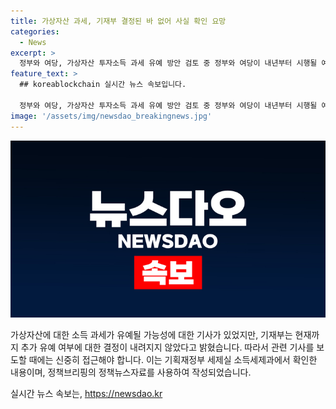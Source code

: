 ```yaml
---
title: 가상자산 과세, 기재부 결정된 바 없어 사실 확인 요망
categories:
  - News
excerpt: >
  정부와 여당, 가상자산 투자소득 과세 유예 방안 검토 중 정부와 여당이 내년부터 시행될 예정인 가상자산 투자소득 과세를 유예하는 방안을 검토 중이라는 소식이 전해졌다. 현재 추가 유예 여부에 대한 결정은 아직 내려지지 않았으며, 보도 시 신중을 기해 달라는 기획재정부의 입장이다. 해당 소식은 기획재정부의 정책브리핑을 통해 전해졌으며, 자세한 내용은 해당 부서로 문의할 수 있다.
feature_text: >
  ## koreablockchain 실시간 뉴스 속보입니다.

  정부와 여당, 가상자산 투자소득 과세 유예 방안 검토 중 정부와 여당이 내년부터 시행될 예정인 가상자산 투자소득 과세를 유예하는 방안을 검토 중이라는 소식이 전해졌다. 현재 추가 유예 여부에 대한 결정은 아직 내려지지 않았으며, 보도 시 신중을 기해 달라는 기획재정부의 입장이다. 해당 소식은 기획재정부의 정책브리핑을 통해 전해졌으며, 자세한 내용은 해당 부서로 문의할 수 있다.
image: '/assets/img/newsdao_breakingnews.jpg'
---
```


<p><img src="/assets/img/newsdao_breakingnews.jpg" alt="koreablockchain 속보" /></p>

<p>가상자산에 대한 소득 과세가 유예될 가능성에 대한 기사가 있었지만, 기재부는 현재까지 추가 유예 여부에 대한 결정이 내려지지 않았다고 밝혔습니다. 따라서 관련 기사를 보도할 때에는 신중히 접근해야 합니다. 이는 기획재정부 세제실 소득세제과에서 확인한 내용이며, 정책브리핑의 정책뉴스자료를 사용하여 작성되었습니다.</p>
실시간 뉴스 속보는, <a href="https://newsdao.kr" rel="dofollow">https://newsdao.kr</a>


